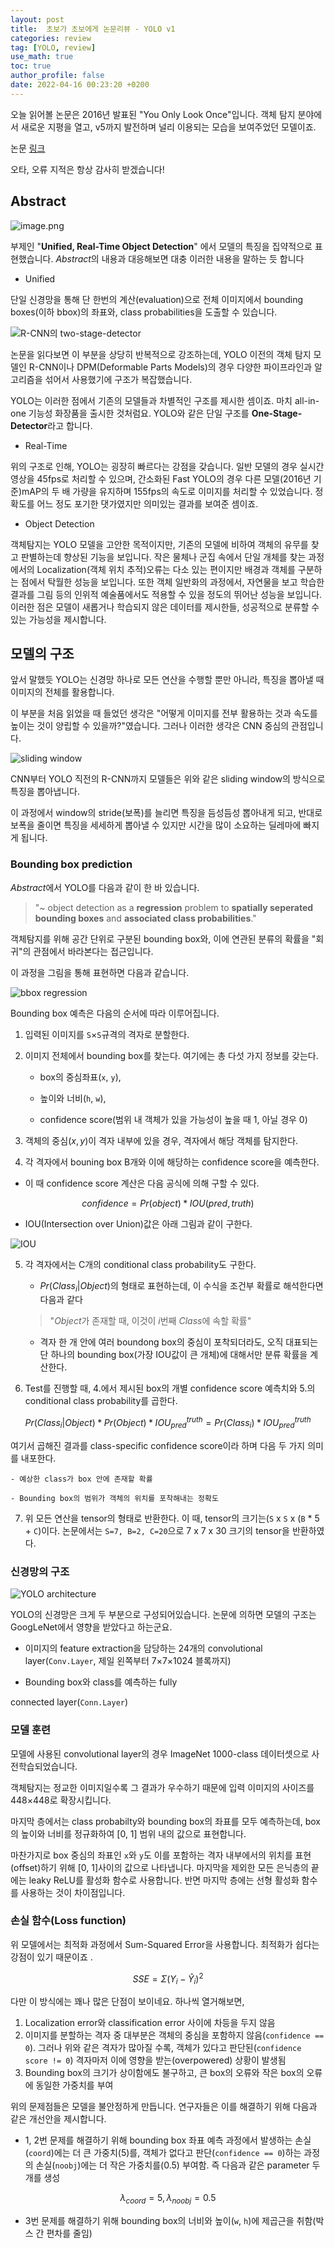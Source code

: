 ```yaml
---
layout: post
title:  초보가 초보에게 논문리뷰 - YOLO v1
categories: review
tag: [YOLO, review]
use_math: true
toc: true
author_profile: false
date: 2022-04-16 00:23:20 +0200
---
```


<head>
  <style>
    table.dataframe {
      white-space: normal;
      width: 100%;
      height: 240px;
      display: block;
      overflow: auto;
      font-family: Arial, sans-serif;
      font-size: 0.9rem;
      line-height: 20px;
      text-align: center;
      border: 0px !important;
    }

    table.dataframe th {
      text-align: center;
      font-weight: bold;
      padding: 8px;
    }

    table.dataframe td {
      text-align: center;
      padding: 8px;
    }

    table.dataframe tr:hover {
      background: #b8d1f3; 
    }

    .output_prompt {
      overflow: auto;
      font-size: 0.9rem;
      line-height: 1.45;
      border-radius: 0.3rem;
      -webkit-overflow-scrolling: touch;
      padding: 0.8rem;
      margin-top: 0;
      margin-bottom: 15px;
      font: 1rem Consolas, "Liberation Mono", Menlo, Courier, monospace;
      color: $code-text-color;
      border: solid 1px $border-color;
      border-radius: 0.3rem;
      word-break: normal;
      white-space: pre;
    }

  .dataframe tbody tr th:only-of-type {
      vertical-align: middle;
  }

  .dataframe tbody tr th {
      vertical-align: top;
  }

  .dataframe thead th {
      text-align: center !important;
      padding: 8px;
  }

  .page__content p {
      margin: 0 0 0px !important;
  }

  .page__content p > strong {
    font-size: 0.8rem !important;
  }

  </style>
</head>


오늘 읽어볼 논문은 2016년 발표된 "You Only Look Once"입니다. 객체 탐지 분야에서 새로운 지평을 열고, v5까지 발전하며 널리 이용되는 모습을 보여주었던 모델이죠.

  

논문 [링크](https://arxiv.org/abs/1506.02640)



오타, 오류 지적은 항상 감사히 받겠습니다!



## Abstract

![image.png](https://ifh.cc/g/JNYGlM.jpg)


부제인 "**Unified, Real-Time Object Detection**" 에서 모델의 특징을 집약적으로 표현했습니다. *Abstract*의 내용과 대응해보면 대충 이러한 내용을 말하는 듯 합니다

- Unified  

단일 신경망을 통해 단 한번의 계산(evaluation)으로 전체 이미지에서 bounding boxes(이하 bbox)의 좌표와, class probabilities을 도출할 수 있습니다.  

![R-CNN의 two-stage-detector](https://www.researchgate.net/profile/Neeraj-Bokde/publication/341099304/figure/fig4/AS:888908552359938@1588943722119/RCNN-architecture-17.ppm "R-CNN의 two-stage-detector")  

논문을 읽다보면 이 부분을 상당히 반복적으로 강조하는데, YOLO 이전의 객체 탐지 모델인 R-CNN이나 DPM(Deformable Parts Models)의 경우 다양한 파이프라인과 알고리즘을 섞어서 사용했기에 구조가 복잡했습니다.  

YOLO는 이러한 점에서 기존의 모델들과 차별적인 구조를 제시한 셈이죠. 마치 all-in-one 기능성 화장품을 출시한 것처럼요. YOLO와 같은 단일 구조를 **One-Stage-Detector**라고 합니다.  

  

- Real-Time  

위의 구조로 인해, YOLO는 굉장히 빠르다는 강점을 갖습니다. 일반 모델의 경우 실시간 영상을 45fps로 처리할 수 있으며, 간소화된 Fast YOLO의 경우 다른 모델(2016년 기준)mAP의 두 배 가량을 유지하며 155fps의 속도로 이미지를 처리할 수 있었습니다. 정확도를 어느 정도 포기한 댓가였지만 의미있는 결과를 보여준 셈이죠.

  

- Object Detection  

객체탐지는 YOLO 모델을 고안한 목적이지만, 기존의 모델에 비하여 객체의 유무를 찾고 판별하는데 향상된 기능을 보입니다. 작은 물체나 군집 속에서 단일 개체를 찾는 과정에서의 Localization(객체 위치 추적)오류는 다소 있는 편이지만 배경과 객체를 구분하는 점에서 탁월한 성능을 보입니다. 또한 객체 일반화의 과정에서, 자연물을 보고 학습한 결과를 그림 등의 인위적 예술품에서도 적용할 수 있을 정도의 뛰어난 성능을 보입니다. 이러한 점은 모델이 새롭거나 학습되지 않은 데이터를 제시한들, 성공적으로 분류할 수 있는 가능성을 제시합니다. 


## 모델의 구조

앞서 말했듯 YOLO는 신경망 하나로 모든 연산을 수행할 뿐만 아니라, 특징을 뽑아낼 때 이미지의 전체를 활용합니다.  

이 부분을 처음 읽었을 때 들었던 생각은 "어떻게 이미지를 전부 활용하는 것과 속도를 높이는 것이 양립할 수 있을까?"였습니다. 그러나 이러한 생각은 CNN 중심의 관점입니다.

![sliding window](https://929687.smushcdn.com/2633864/wp-content/uploads/2014/10/sliding_window_example.gif?lossy=1&strip=1&webp=1)  

CNN부터 YOLO 직전의 R-CNN까지 모델들은 위와 같은 sliding window의 방식으로 특징을 뽑아냅니다.  

이 과정에서 window의 stride(보폭)를 늘리면 특징을 듬성듬성 뽑아내게 되고, 반대로 보폭을 줄이면 특징을 세세하게 뽑아낼 수 있지만 시간을 많이 소요하는 딜레마에 빠지게 됩니다.  



### Bounding box prediction

*Abstract*에서 YOLO를 다음과 같이 한 바 있습니다.

> "~ object detection as a **regression** problem to **spatially seperated bounding boxes** and **associated class probabilities**."  

>

객체탐지를 위해 공간 단위로 구분된 bounding box와, 이에 연관된 분류의 확률을 "회귀"의 관점에서 바라본다는 접근입니다.  

이 과정을 그림을 통해 표현하면 다음과 같습니다.  

![bbox regression](https://img1.daumcdn.net/thumb/R1280x0/?scode=mtistory2&fname=https%3A%2F%2Fblog.kakaocdn.net%2Fdn%2FbaWsjr%2FbtqVsxhJ8BD%2F54ZVdkz1YoNduB1bXkIyb1%2Fimg.png)  

Bounding box 예측은 다음의 순서에 따라 이루어집니다.

1. 입력된 이미지를 `S`×`S`규격의 격자로 분할한다.

2. 이미지 전체에서 bounding box를 찾는다. 여기에는 총 다섯 가지 정보를 갖는다.

    - box의 중심좌표(`x`, `y`),

    - 높이와 너비(`h`, `w`),

    - confidence score(범위 내 객체가 있을 가능성이 높을 때 1, 아닐 경우 0)

3. 객체의 중심$(x, y)$이 격자 내부에 있을 경우, 격자에서 해당 객체를 탐지한다.

4. 각 격자에서 bouning box B개와 이에 해당하는 confidence score을 예측한다.

  - 이 때 confidence score 계산은 다음 공식에 의해 구할 수 있다.  

$$confidence = Pr(object)*IOU(pred, truth)$$

  - IOU(Intersection over Union)값은 아래 그림과 같이 구한다.  

![IOU](https://blog.kakaocdn.net/dn/I9MIb/btq9eMfNYbF/KeQxOsQydbNkZuRNhoMv9k/img.png)

5. 각 격자에서는 C개의 conditional class probability도 구한다.

    - $Pr(Class_i|Object)$의 형태로 표현하는데, 이 수식을 조건부 확률로 해석한다면 다음과 같다

    > "$Object$가 존재할 때, 이것이 $i$번째 $Class$에 속할 확률"  

    - 격자 한 개 안에 여러 boundong box의 중심이 포착되더라도, 오직 대표되는 단 하나의 bounding box(가장 IOU값이 큰 개체)에 대해서만 분류 확률을 계산한다.

6. Test를 진행할 때, 4.에서 제시된 box의 개별 confidence score 예측치와 5.의 conditional class probability를 곱한다.

$$Pr(Class_i|Object)*Pr(Object)*IOU^{truth}_{pred} = Pr(Class_i)*IOU^{truth}_{pred}$$

여기서 곱해진 결과를 class-specific confidence score이라 하며 다음 두 가지 의미를 내포한다.

    - 예상한 class가 box 안에 존재할 확률

    - Bounding box의 범위가 객체의 위치를 포착해내는 정확도

7. 위 모든 연산을 tensor의 형태로 반환한다. 이 때, tensor의 크기는(`S` x `S` x (`B` * 5 + `C`)이다. 논문에서는 `S=7, B=2, C=20`으로 7 x 7 x 30 크기의 tensor을 반환하였다.


### 신경망의 구조

![YOLO architecture](https://velog.velcdn.com/images%2Fsuminwooo%2Fpost%2Fb9fbe495-9636-4d79-b0e4-97df1dbba0b5%2Fimage.png)

YOLO의 신경망은 크게 두 부분으로 구성되어있습니다. 논문에 의하면 모델의 구조는 GoogLeNet에서 영향을 받았다고 하는군요.

- 이미지의 feature extraction을 담당하는 24개의 convolutional layer(`Conv.Layer`, 제일 왼쪽부터 7×7×1024 블록까지)

- Bounding box와 class를 예측하는 fully

connected layer(`Conn.Layer`)  



### 모델 훈련

모델에 사용된 convolutional layer의 경우 ImageNet 1000-class 데이터셋으로 사전학습되었습니다.   

객체탐지는 정교한 이미지일수록 그 결과가 우수하기 때문에 입력 이미지의 사이즈를 448×448로 확장시킵니다.    

마지막 층에서는 class probabilty와 bounding box의 좌표를 모두 예측하는데, box의 높이와 너비를 정규화하여 [0, 1] 범위 내의 값으로 표현합니다.  

마찬가지로 box 중심의 좌표인 `x`와 `y`도 이를 포함하는 격자 내부에서의 위치를 표현(offset)하기 위해 [0, 1]사이의 값으로 나타냅니다. 마지막을 제외한 모든 은닉층의 끝에는 leaky ReLU를 활성화 함수로 사용합니다. 반면 마지막 층에는 선형 활성화 함수를 사용하는 것이 차이점입니다.


### 손실 함수(Loss function)

위 모델에서는 최적화 과정에서 Sum-Squared Error을 사용합니다. 최적화가 쉽다는 강점이 있기 때문이죠 .

$$SSE = Σ(Y_i - \hat Y_{i})^2$$

다만 이 방식에는 꽤나 많은 단점이 보이네요. 하나씩 열거해보면,

1. Localization error와 classification error 사이에 차등을 두지 않음
2. 이미지를 분할하는 격자 중 대부분은 객체의 중심을 포함하지 않음(`confidence == 0`). 그러나 위와 같은 격자가 많아질 수록, 객체가 있다고 판단된(`confidence score != 0`) 격자마저 이에 영향을 받는(overpowered) 상황이 발생됨 
3. Bounding box의 크기가 상이함에도 불구하고, 큰 box의 오류와 작은 box의 오류에 동일한 가중치를 부여
  
위의 문제점들은 모델을 불안정하게 만듭니다. 연구자들은 이를 해결하기 위해 다음과 같은 개선안을 제시합니다.
- 1, 2번 문제를 해결하기 위해 bounding box 좌표 예측 과정에서 발생하는 손실(`coord`)에는 더 큰 가중치(5)를, 객체가 없다고 판단(`confidence == 0`)하는 과정의 손실(`noobj`)에는 더 작은 가중치를(0.5) 부여함. 즉 다음과 같은 parameter 두 개를 생성

$$λ_{coord} = 5, λ_{noobj} = 0.5$$

- 3번 문제를 해결하기 위해 bounding box의 너비와 높이(`w`, `h`)에 제곱근을 취함(박스 간 편차를 줄임)


